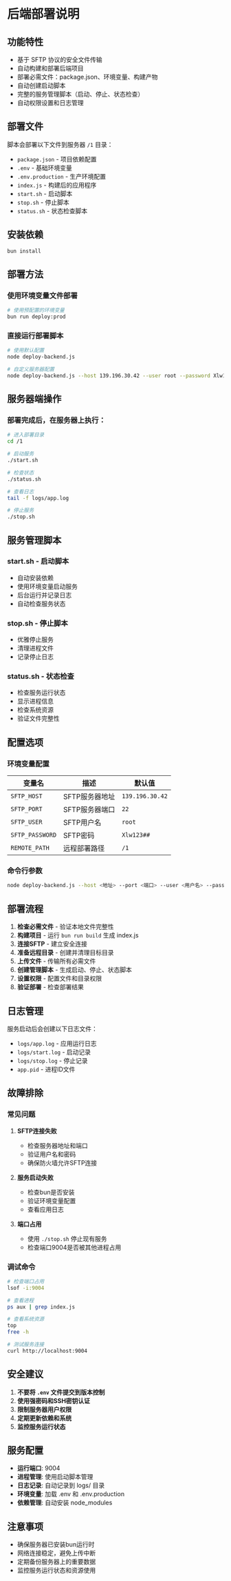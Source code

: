 # 后端部署说明

## 功能特性

- 基于 SFTP 协议的安全文件传输
- 自动构建和部署后端项目
- 部署必需文件：package.json、环境变量、构建产物
- 自动创建启动脚本
- 完整的服务管理脚本（启动、停止、状态检查）
- 自动权限设置和日志管理

## 部署文件

脚本会部署以下文件到服务器 `/1` 目录：
- `package.json` - 项目依赖配置
- `.env` - 基础环境变量
- `.env.production` - 生产环境配置
- `index.js` - 构建后的应用程序
- `start.sh` - 启动脚本
- `stop.sh` - 停止脚本
- `status.sh` - 状态检查脚本

## 安装依赖

```bash
bun install
```

## 部署方法

### 使用环境变量文件部署

```bash
# 使用预配置的环境变量
bun run deploy:prod
```

### 直接运行部署脚本

```bash
# 使用默认配置
node deploy-backend.js

# 自定义服务器配置
node deploy-backend.js --host 139.196.30.42 --user root --password Xlw123## --path /1
```

## 服务器端操作

### 部署完成后，在服务器上执行：

```bash
# 进入部署目录
cd /1

# 启动服务
./start.sh

# 检查状态
./status.sh

# 查看日志
tail -f logs/app.log

# 停止服务
./stop.sh
```

## 服务管理脚本

### start.sh - 启动脚本
- 自动安装依赖
- 使用环境变量启动服务
- 后台运行并记录日志
- 自动检查服务状态

### stop.sh - 停止脚本
- 优雅停止服务
- 清理进程文件
- 记录停止日志

### status.sh - 状态检查
- 检查服务运行状态
- 显示进程信息
- 检查系统资源
- 验证文件完整性

## 配置选项

### 环境变量配置

| 变量名 | 描述 | 默认值 |
|--------|------|--------|
| `SFTP_HOST` | SFTP服务器地址 | `139.196.30.42` |
| `SFTP_PORT` | SFTP服务器端口 | `22` |
| `SFTP_USER` | SFTP用户名 | `root` |
| `SFTP_PASSWORD` | SFTP密码 | `Xlw123##` |
| `REMOTE_PATH` | 远程部署路径 | `/1` |

### 命令行参数

```bash
node deploy-backend.js --host <地址> --port <端口> --user <用户名> --password <密码> --path <路径>
```

## 部署流程

1. **检查必需文件** - 验证本地文件完整性
2. **构建项目** - 运行 `bun run build` 生成 index.js
3. **连接SFTP** - 建立安全连接
4. **准备远程目录** - 创建并清理目标目录
5. **上传文件** - 传输所有必需文件
6. **创建管理脚本** - 生成启动、停止、状态脚本
7. **设置权限** - 配置文件和目录权限
8. **验证部署** - 检查部署结果

## 日志管理

服务启动后会创建以下日志文件：
- `logs/app.log` - 应用运行日志
- `logs/start.log` - 启动记录
- `logs/stop.log` - 停止记录
- `app.pid` - 进程ID文件

## 故障排除

### 常见问题

1. **SFTP连接失败**
   - 检查服务器地址和端口
   - 验证用户名和密码
   - 确保防火墙允许SFTP连接

2. **服务启动失败**
   - 检查bun是否安装
   - 验证环境变量配置
   - 查看应用日志

3. **端口占用**
   - 使用 `./stop.sh` 停止现有服务
   - 检查端口9004是否被其他进程占用

### 调试命令

```bash
# 检查端口占用
lsof -i:9004

# 查看进程
ps aux | grep index.js

# 查看系统资源
top
free -h

# 测试服务连接
curl http://localhost:9004
```

## 安全建议

1. **不要将 `.env` 文件提交到版本控制**
2. **使用强密码和SSH密钥认证**
3. **限制服务器用户权限**
4. **定期更新依赖和系统**
5. **监控服务运行状态**

## 服务配置

- **运行端口**: 9004
- **进程管理**: 使用启动脚本管理
- **日志记录**: 自动记录到 logs/ 目录
- **环境变量**: 加载 .env 和 .env.production
- **依赖管理**: 自动安装 node_modules

## 注意事项

- 确保服务器已安装bun运行时
- 网络连接稳定，避免上传中断
- 定期备份服务器上的重要数据
- 监控服务运行状态和资源使用